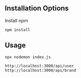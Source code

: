 ## Installation Options

Install npm
```
npm install
```

## Usage

```
npx nodemon index.js
```

```
http://localhost:3000/api/user
http://localhost:3000/api/brand
```
